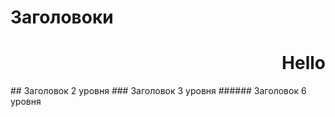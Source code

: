 # Заголовоки
<h1 align="right">Hello</h1>
## Заголовок 2 уровня 
### Заголовок 3 уровня 
###### Заголовок 6 уровня 
